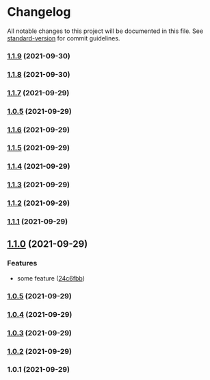# Changelog

All notable changes to this project will be documented in this file. See [standard-version](https://github.com/conventional-changelog/standard-version) for commit guidelines.

### [1.1.9](https://github.com/jedfoster/flow-tester/compare/v1.1.8...v1.1.9) (2021-09-30)

### [1.1.8](https://github.com/jedfoster/flow-tester/compare/v1.1.7...v1.1.8) (2021-09-30)

### [1.1.7](https://github.com/jedfoster/flow-tester/compare/v1.1.6...v1.1.7) (2021-09-29)

### [1.0.5](https://github.com/jedfoster/flow-tester/compare/v1.1.0...v1.0.5) (2021-09-29)

### [1.1.6](https://github.com/jedfoster/flow-tester/compare/v1.1.5...v1.1.6) (2021-09-29)

### [1.1.5](https://github.com/jedfoster/flow-tester/compare/v1.1.4...v1.1.5) (2021-09-29)

### [1.1.4](https://github.com/jedfoster/flow-tester/compare/v1.1.3...v1.1.4) (2021-09-29)

### [1.1.3](https://github.com/jedfoster/flow-tester/compare/v1.1.2...v1.1.3) (2021-09-29)

### [1.1.2](https://github.com/jedfoster/flow-tester/compare/v1.1.1...v1.1.2) (2021-09-29)

### [1.1.1](https://github.com/jedfoster/flow-tester/compare/v1.1.0...v1.1.1) (2021-09-29)

## [1.1.0](https://github.com/jedfoster/flow-tester/compare/v1.0.4...v1.1.0) (2021-09-29)


### Features

* some feature ([24c6fbb](https://github.com/jedfoster/flow-tester/commit/24c6fbb59a6791f09294754b6b00efcf384fa336))

### [1.0.5](https://github.com/jedfoster/flow-tester/compare/v1.0.4...v1.0.5) (2021-09-29)

### [1.0.4](https://github.com/jedfoster/flow-tester/compare/v1.0.3...v1.0.4) (2021-09-29)

### [1.0.3](https://github.com/jedfoster/flow-tester/compare/v1.0.2...v1.0.3) (2021-09-29)

### [1.0.2](https://github.com/jedfoster/flow-tester/compare/v1.0.1...v1.0.2) (2021-09-29)

### 1.0.1 (2021-09-29)
